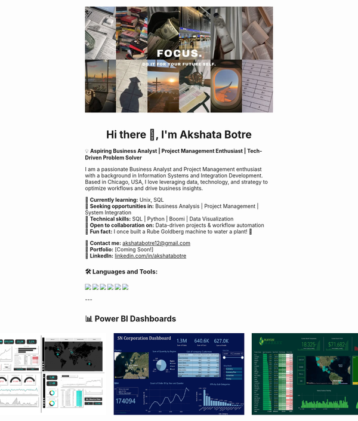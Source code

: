 <p align="center">
  <img src="https://github.com/akshatabotre/akshatabotre/blob/463201c38b1dd2b1648551cd7b0282525f97d0aa/git.jpg" alt="git" width="600"/>
</p>

<h1 align="center">Hi there 👋, I'm Akshata Botre</h1>

💡 **Aspiring Business Analyst | Project Management Enthusiast | Tech-Driven Problem Solver**

I am a passionate Business Analyst and Project Management enthusiast with a background in Information Systems and Integration Development. Based in Chicago, USA, I love leveraging data, technology, and strategy to optimize workflows and drive business insights.  

🔹 **Currently learning:** Unix, SQL  
🔹 **Seeking opportunities in:** Business Analysis | Project Management | System Integration  
🔹 **Technical skills:** SQL | Python | Boomi | Data Visualization  
🔹 **Open to collaboration on:** Data-driven projects & workflow automation  
🔹 **Fun fact:** I once built a Rube Goldberg machine to water a plant! 🌱  

📩 **Contact me:** akshatabotre12@gmail.com  
📂 **Portfolio:** [Coming Soon!]  
💼 **LinkedIn:** [linkedin.com/in/akshatabotre](https://www.linkedin.com/in/akshatabotre)  


### 🛠️ Languages and Tools:
<p align="left">
  <img src="https://img.shields.io/badge/-SQL-4479A1?style=flat&logo=MySQL&logoColor=white" />
  <img src="https://img.shields.io/badge/-Python-3776AB?style=flat&logo=python&logoColor=white" />
  <img src="https://img.shields.io/badge/-Boomi-00AEEF?style=flat&logo=dell&logoColor=white" />
  <img src="https://img.shields.io/badge/-Power%20BI-F2C811?style=flat&logo=powerbi&logoColor=black" />
  <img src="https://img.shields.io/badge/-Git-F05032?style=flat&logo=git&logoColor=white" />
  <img src="https://img.shields.io/badge/-Jira-0052CC?style=flat&logo=jira&logoColor=white" />
</p>
---

## 📊 Power BI Dashboards

<p style="text-align: center; display: flex; justify-content: center; gap: 20px;">
  <img src="https://github.com/akshatabotre/Adventure-Works/blob/main/Adventure%20works.png?raw=true" alt="Adventure Works Dashboard" width="350"/>
  <img src="https://github.com/akshatabotre/Power-BI-Dashboard/blob/main/thumbnail.jpg?raw=true" alt="SN Corp Dashboard" width="350"/>
  <img src="https://github.com/akshatabotre/akshatabotre/blob/main/Mavens%20market.jpg" width="350"/>
</p>

